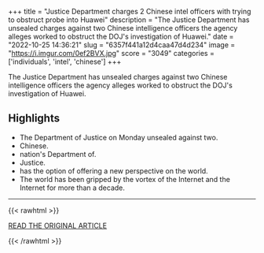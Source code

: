 +++
title = "Justice Department charges 2 Chinese intel officers with trying to obstruct probe into Huawei"
description = "The Justice Department has unsealed charges against two Chinese intelligence officers the agency alleges worked to obstruct the DOJ's investigation of Huawei."
date = "2022-10-25 14:36:21"
slug = "6357f441a12d4caa47d4d234"
image = "https://i.imgur.com/0ef2BVX.jpg"
score = "3049"
categories = ['individuals', 'intel', 'chinese']
+++

The Justice Department has unsealed charges against two Chinese intelligence officers the agency alleges worked to obstruct the DOJ's investigation of Huawei.

## Highlights

- The Department of Justice on Monday unsealed against two.
- Chinese.
- nation's Department of.
- Justice.
- has the option of offering a new perspective on the world.
- The world has been gripped by the vortex of the Internet and the Internet for more than a decade.

---

{{< rawhtml >}}
  <p class="article-category">
    <a target="_blank" href="https://abcnews.go.com/Politics/justice-department-charges-chinese-intel-officers-obstruct-probe/story?id=92000006">READ THE ORIGINAL ARTICLE</a>
  </p>
{{< /rawhtml >}}
